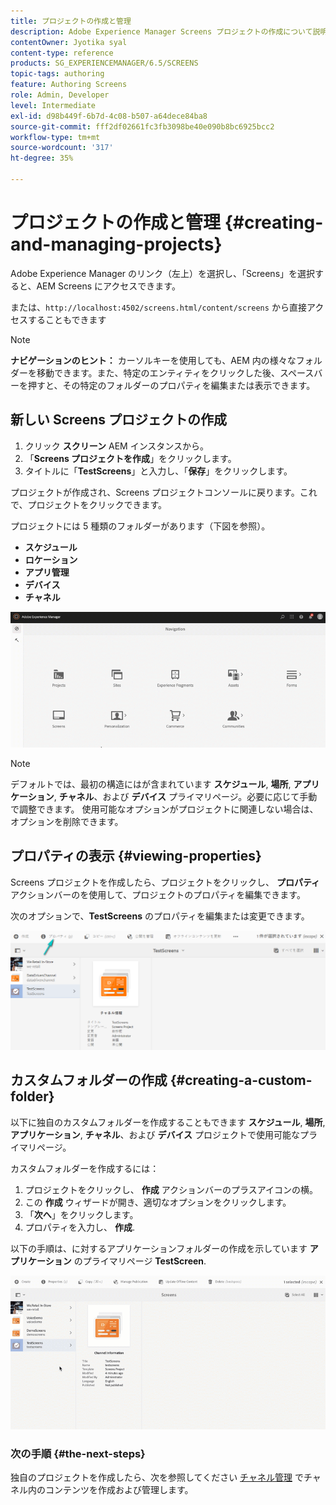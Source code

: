 ```yaml
---
title: プロジェクトの作成と管理
description: Adobe Experience Manager Screens プロジェクトの作成について説明します。
contentOwner: Jyotika syal
content-type: reference
products: SG_EXPERIENCEMANAGER/6.5/SCREENS
topic-tags: authoring
feature: Authoring Screens
role: Admin, Developer
level: Intermediate
exl-id: d98b449f-6b7d-4c08-b507-a64dece84ba8
source-git-commit: fff2df02661fc3fb3098be40e090b8bc6925bcc2
workflow-type: tm+mt
source-wordcount: '317'
ht-degree: 35%

---
```


# プロジェクトの作成と管理 {#creating-and-managing-projects}

Adobe Experience Manager のリンク（左上）を選択し、「Screens」を選択すると、AEM Screens にアクセスできます。

または、`http://localhost:4502/screens.html/content/screens` から直接アクセスすることもできます

>[!NOTE]
>**ナビゲーションのヒント：**
>カーソルキーを使用しても、AEM 内の様々なフォルダーを移動できます。また、特定のエンティティをクリックした後、スペースバーを押すと、その特定のフォルダーのプロパティを編集または表示できます。

## 新しい Screens プロジェクトの作成

1. クリック **スクリーン** AEM インスタンスから。
1. 「**Screens プロジェクトを作成**」をクリックします。
1. タイトルに「**TestScreens**」と入力し、「**保存**」をクリックします。

プロジェクトが作成され、Screens プロジェクトコンソールに戻ります。これで、プロジェクトをクリックできます。

プロジェクトには 5 種類のフォルダーがあります（下図を参照）。

* **スケジュール**
* **ロケーション**
* **アプリ管理**
* **デバイス**
* **チャネル**

![player1](assets/create-project.gif)

>[!NOTE]
>
>デフォルトでは、最初の構造にはが含まれています **スケジュール**, **場所**, **アプリケーション**, **チャネル**、および **デバイス** プライマリページ。必要に応じて手動で調整できます。 使用可能なオプションがプロジェクトに関連しない場合は、オプションを削除できます。


## プロパティの表示 {#viewing-properties}

Screens プロジェクトを作成したら、プロジェクトをクリックし、 **プロパティ** アクションバーのを使用して、プロジェクトのプロパティを編集できます。

次のオプションで、**TestScreens** のプロパティを編集または変更できます。

![画像](assets/create-project2.png)

## カスタムフォルダーの作成 {#creating-a-custom-folder}

以下に独自のカスタムフォルダーを作成することもできます **スケジュール**, **場所**, **アプリケーション**, **チャネル**、および **デバイス** プロジェクトで使用可能なプライマリページ。

カスタムフォルダーを作成するには：

1. プロジェクトをクリックし、 **作成** アクションバーのプラスアイコンの横。
1. この **作成** ウィザードが開き、適切なオプションをクリックします。
1. 「**次へ**」をクリックします。
1. プロパティを入力し、 **作成**.

以下の手順は、に対するアプリケーションフォルダーの作成を示しています **アプリケーション** のプライマリページ **TestScreen**.

![player2-1](assets/create-project3.gif)

### 次の手順 {#the-next-steps}

独自のプロジェクトを作成したら、次を参照してください [チャネル管理](managing-channels.md) でチャネル内のコンテンツを作成および管理します。
